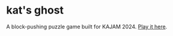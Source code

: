 # kat's ghost

A block-pushing puzzle game built for KAJAM 2024. [Play it here](https://mgmarlow.itch.io/kajam2024).

